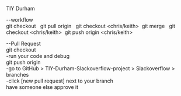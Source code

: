 TIY Durham  

--workflow  
git checkout <ruby or react>  
git pull origin <ruby>  
git checkout <chris/keith>  
git merge <ruby>  
git checkout <chris/keith>  
git push origin <chris/keith>  

--Pull Request  
git checkout <your branch>  
-run your code and debug  
git push origin <your branch>  
-go to GitHub > TIY-Durham-Slackoverflow-project > Slackoverflow > branches  
-click [new pull request] next to your branch  
have someone else approve it  
